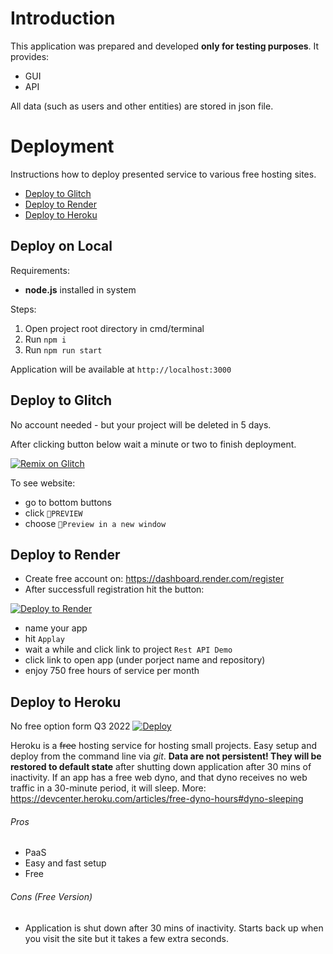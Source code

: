 # Introduction

This application was prepared and developed **only for testing purposes**. It provides:
- GUI
- API

All data (such as users and other entities) are stored in json file.

# Deployment

Instructions how to deploy presented service to various free hosting sites. 

* [Deploy to Glitch](#deploy-to-glitch)
* [Deploy to Render](#deploy-to-render)
* [Deploy to Heroku](#deploy-to-heroku)

## Deploy on **Local**

Requirements:
- **node.js** installed in system

Steps:
1. Open project root directory in cmd/terminal
1. Run `npm i`
1. Run `npm run start`

Application will be available at `http://localhost:3000`

## Deploy to **Glitch**
No account needed - but your project will be deleted in 5 days.

After clicking button below wait a minute or two to finish deployment.

[![Remix on Glitch](https://cdn.glitch.me/2703baf2-b643-4da7-ab91-7ee2a2d00b5b%2Fremix-button-v2.svg)](https://glitch.com/edit/#!/import/github/jaktestowac/rest-api-demo)

To see website: 

* go to bottom buttons
* click `🔎PREVIEW`
* choose `👯Preview in a new window` 

## Deploy to **Render**

- Create free account on: https://dashboard.render.com/register
- After successfull registration hit the button:

[![Deploy to Render](https://render.com/images/deploy-to-render-button.svg)](https://render.com/deploy?repo=https://github.com/jaktestowac/rest-api-demo)

* name your app
* hit `Applay`
* wait a while and click link to project `Rest API Demo`
* click link to open app (under porject name and repository)
* enjoy 750 free hours of service per month


## Deploy to **Heroku**
No free option form Q3 2022
<a href="https://heroku.com/deploy?template=https://github.com/jaktestowac/rest-api-demo/tree/main">
    <img src="https://www.herokucdn.com/deploy/button.svg" alt="Deploy">
</a>

Heroku is a ~~free~~ hosting service for hosting small projects. Easy setup and deploy from the command line via _git_.
**Data are not persistent! They will be restored to default state** after shutting down application after 30 mins of inactivity.
If an app has a free web dyno, and that dyno receives no web traffic in a 30-minute period, it will sleep.
More: https://devcenter.heroku.com/articles/free-dyno-hours#dyno-sleeping


###### Pros

* PaaS
* Easy and fast setup
* Free

###### Cons (Free Version)

* Application is shut down after 30 mins of inactivity.
  Starts back up when you visit the site but it takes a few extra seconds.


